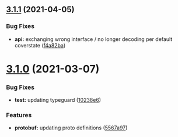 ## [3.1.1](https://github.com/lucavb/esphome-ts/compare/v3.1.0...v3.1.1) (2021-04-05)


### Bug Fixes

* **api:** exchanging wrong interface / no longer decoding per default coverstate ([f4a82ba](https://github.com/lucavb/esphome-ts/commit/f4a82ba1f371f4299a7f89dbb522656f95c4018d))

# [3.1.0](https://github.com/lucavb/esphome-ts/compare/v3.0.5...v3.1.0) (2021-03-07)


### Bug Fixes

* **test:** updating typeguard ([10238e6](https://github.com/lucavb/esphome-ts/commit/10238e6790034ead36b8b6a7f58571317a3a3368))


### Features

* **protobuf:** updating proto definitions ([5567a97](https://github.com/lucavb/esphome-ts/commit/5567a9788fa811e14ff6b5f0fce5197a57c1bd85))
